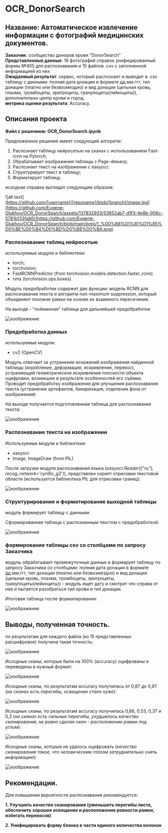# OCR_DonorSearch

## Название: Автоматическое извлечение информации с фотографий медицинских документов.  
**Заказчик**: сообщество доноров крови "DonorSearch"  
**Представленные данные**: 16 фотографий справок унифицированный формы №405 для распознавания и 15 файлов .csv с заполненной информацией из них  
**Ожидаемый результат**: сервис, который распознает и выводит в .csv таблицу с данными: полная дата донации в формате дд.мм.ггг, тип донации (платно или безвозмездно) и вид донации (цельная кровь, плазма, тромбоциты, эритроциты, гранулоциты(лейкоциты)), дополнительно центр крови и город.  
**метрика оценки результата**: Accuracy.
## Описания проекта

**Файл с решением: OCR_DonorSearch.ipynb**

Предложенное решение имеет следующий алгоритм:  
1. Распознает таблицу нейросетью на сканах с использованием Fast-rcnn  на Pytorch;
2. Обрабатывает изображения таблицы с Page-dewarp;
3. Распознает текст на изображении c easyocr;  
4. Структурирует текст в таблицу;
5. Форматирует таблицу.

исходная справка выглядит следующим образом:


![alt text](https://github.com/[username]/[reponame]/blob/[branch]/image.jpg](https://github.com/Eugene-Glukhov/OCR_DonorSearch/assets/137832933/53652ab7-d1f3-4e8b-906c-5781b133fab6](https://github.com/Eugene-Glukhov/OCR_DonorSearch/blob/main/pres/1_%D0%B8%D1%81%D1%85%D0%BE%D0%B4%D0%BD%D0%B8%D0%BA.png)

### Распознавание таблиц нейросетью

используемые модули и библиотеки:  
- torch;
- torchvision;
- FastRCNNPredictor (from torchvision.models.detection.faster_rcnn)
- nms (torchvision.ops.boxes)

Модуль предобработки содержит две функции: модель RCNN для распознавания текста и алгоритм non-maximum suppression, который объединяет похожие рамки на основе их взаимного пересечения.

На выходе - "пойманная" таблица для дальнейшей предобработки

![изображение](https://github.com/Eugene-Glukhov/OCR_DonorSearch/assets/137832933/5e135eb7-a5bc-4121-9124-6315206e7242)

### Предобработка данных

используемые модули:  
- cv2 (OpenCV)

Модуль отвечает за устранение искажений изображения найденной таблицы (коробление, деформация, искривление, перекос), устраняющий геометрическое искривление плоскости объекта оцифровки, возникшее в результате особенностей его съёмки. Проводит предобработку изображения для улучшения распознавания текста (устранение артефактов, бинаризация, отделение фона от изображения)

На выходе получается подготовленная таблица для распознавания текста:  

![изображение](https://github.com/Eugene-Glukhov/OCR_DonorSearch/assets/137832933/7af46316-a932-4ac5-b1a6-a0596b3b4b7f)

### Распознавание текста на изображении

Используемые модули и библиотеки:  
- easyocr
- Image, ImageDraw (from PIL)

После загрузки модуля распознавания языка (*easyocr.Reader(["ru"], recog_network='cyrillic_g2')*), представлен скрипт отрисовки текстовой области (используется библиотека PIL для отрисовки границ):

![изображение](https://github.com/Eugene-Glukhov/OCR_DonorSearch/assets/137832933/c7b5575e-7eea-423e-8e6e-35b51f6d8014)

### Структурирование и форматирование выходной таблицы

модуль формирует таблицу с данными.

Сформированная таблица с распознанным текстом с предобработкой:

![изображение](https://github.com/Eugene-Glukhov/OCR_DonorSearch/assets/137832933/af73cc47-742b-4e27-aee6-401aaf7d2974)

### формирование таблицы csv со столбцами по запросу Заказчика

модуль обрабатывает промежуточные данные и формирует таблицу по запросу Заказчика со столбцами: полная дата донации в формате дд.мм.ггг, тип донации (платно или безвозмездно) и вид донации (цельная кровь, плазма, тромбоциты, эритроциты, гранулоциты(лейкоциты)) - модуль ищет дату и смотрит что справа от нее и пытается разобраться тип крови и тип донации.


Итоговая таблица после форматирования:

![изображение](https://github.com/Eugene-Glukhov/OCR_DonorSearch/assets/137832933/5a1b7b78-f03a-4e29-b6e8-6f5abb17898a)


## Выводы, полученная точность.

по результатам для каждого файла (из 15 представленных расшифровок) получена такая точность:

![изображение](https://github.com/Eugene-Glukhov/OCR_DonorSearch/assets/137832933/8af8710f-1180-4843-8611-92bd309e4510)

Исходные сканы, которые были на 100% (accuracy) оцифрованы и переведены в нужный формат:

![изображение](https://github.com/Eugene-Glukhov/OCR_DonorSearch/assets/137832933/29970e56-40a8-4835-bb02-938efe338017)

Исходные сканы, по результатам accuracy получилась от 0,87 до 0,97 (*на сканах есть перегибы, освещение стало хуже*):

![изображение](https://github.com/Eugene-Glukhov/OCR_DonorSearch/assets/137832933/dd5c570c-09cd-46fe-9750-33a009450564)

Исходные сканы, по результатам accuracy получилась 0,66, 0,53, 0,37 и 0,3 (*на сканах есть сильные перегибы, ухудшилось качество сканирования, не ровно сделан скан - расположение рамки под углом*):

![изображение](https://github.com/Eugene-Glukhov/OCR_DonorSearch/assets/137832933/4f9fb3f6-aa07-4bfb-9b13-af004dd638f3)

Исходные сканы, которые не удалось оцифровать (*качество сканирования такое, что человеческим глазом затруднительно снять информацию*):

![изображение](https://github.com/Eugene-Glukhov/OCR_DonorSearch/assets/137832933/97023253-d7ef-412b-9f09-a6d30060a53d)


## Рекомендации.

Для повышения вероятности распознавания рекомендуется:  

**1. Улучшить качество сканирования (уменьшить перегибы листа, обеспечить хорошее освещение и расположение ровности рамки, избегать перекосов)**

**2. Унифицировать форму бланка в части единого количества колонок**

